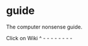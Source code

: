 # guide
The computer nonsense guide. 

Click on Wiki                                                                  ^
                                                                               -
                                                                               -
                                                                               -
                                                                               -
                                                                               -
                                                                               -
                                                                               -
                                                                               -
